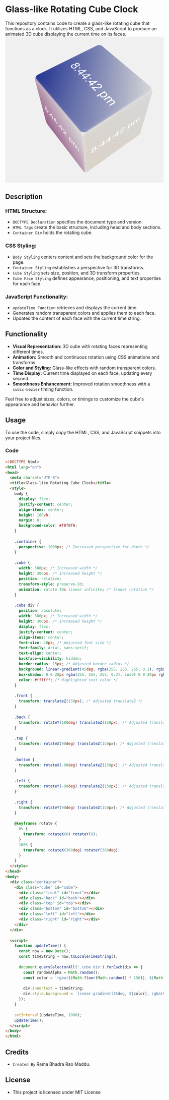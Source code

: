 # Glass-like Rotating Cube Clock

This repository contains code to create a glass-like rotating cube that functions as a clock. It utilizes HTML, CSS, and JavaScript to produce an animated 3D cube displaying the current time on its faces.
![Image Alt Text](output.png)

## Description

### HTML Structure:
- `DOCTYPE Declaration` specifies the document type and version.
- `HTML Tags` create the basic structure, including head and body sections.
- `Container Div` holds the rotating cube.

### CSS Styling:
- `Body Styling` centers content and sets the background color for the page.
- `Container Styling` establishes a perspective for 3D transforms.
- `Cube Styling` sets size, position, and 3D transform properties.
- `Cube Face Styling` defines appearance, positioning, and text properties for each face.

### JavaScript Functionality:
- `updateTime Function` retrieves and displays the current time.
- Generates random transparent colors and applies them to each face.
- Updates the content of each face with the current time string.

## Functionality

- **Visual Representation:** 3D cube with rotating faces representing different times.
- **Animation:** Smooth and continuous rotation using CSS animations and transforms.
- **Color and Styling:** Glass-like effects with random transparent colors.
- **Time Display:** Current time displayed on each face, updating every second.
- **Smoothness Enhancement:** Improved rotation smoothness with a `cubic-bezier` timing function.

Feel free to adjust sizes, colors, or timings to customize the cube's appearance and behavior further.

## Usage

To use the code, simply copy the HTML, CSS, and JavaScript snippets into your project files.

### Code

```html
<!DOCTYPE html>
<html lang="en">
<head>
  <meta charset="UTF-8">
  <title>Glass-like Rotating Cube Clock</title>
  <style>
    body {
      display: flex;
      justify-content: center;
      align-items: center;
      height: 100vh;
      margin: 0;
      background-color: #f0f0f0;
    }

    .container {
      perspective: 1000px; /* Increased perspective for depth */
    }

    .cube {
      width: 300px; /* Increased width */
      height: 300px; /* Increased height */
      position: relative;
      transform-style: preserve-3d;
      animation: rotate 10s linear infinite; /* Slower rotation */
    }

    .cube div {
      position: absolute;
      width: 300px; /* Increased width */
      height: 300px; /* Increased height */
      display: flex;
      justify-content: center;
      align-items: center;
      font-size: 48px; /* Adjusted font size */
      font-family: Arial, sans-serif;
      text-align: center;
      backface-visibility: hidden;
      border-radius: 15px; /* Adjusted border radius */
      background: linear-gradient(45deg, rgba(255, 255, 255, 0.1), rgba(0, 0, 0, 0.1));
      box-shadow: 0 0 20px rgba(255, 255, 255, 0.3), inset 0 0 20px rgba(255, 255, 255, 0.1);
      color: #ffffff; /* Highlighted text color */
    }

    .front {
      transform: translateZ(150px); /* Adjusted translateZ */
    }

    .back {
      transform: rotateY(180deg) translateZ(150px); /* Adjusted translateZ */
    }

    .top {
      transform: rotateX(90deg) translateZ(150px); /* Adjusted translateZ */
    }

    .bottom {
      transform: rotateX(-90deg) translateZ(150px); /* Adjusted translateZ */
    }

    .left {
      transform: rotateY(-90deg) translateZ(150px); /* Adjusted translateZ */
    }

    .right {
      transform: rotateY(90deg) translateZ(150px); /* Adjusted translateZ */
    }

    @keyframes rotate {
      0% {
        transform: rotateX(0) rotateY(0);
      }
      100% {
        transform: rotateX(360deg) rotateY(360deg);
      }
    }
  </style>
</head>
<body>
  <div class="container">
    <div class="cube" id="cube">
      <div class="front" id="front"></div>
      <div class="back" id="back"></div>
      <div class="top" id="top"></div>
      <div class="bottom" id="bottom"></div>
      <div class="left" id="left"></div>
      <div class="right" id="right"></div>
    </div>
  </div>

  <script>
    function updateTime() {
      const now = new Date();
      const timeString = now.toLocaleTimeString();

      document.querySelectorAll('.cube div').forEach(div => {
        const randomAlpha = Math.random();
        const color = `rgba(${Math.floor(Math.random() * 156)}, ${Math.floor(Math.random() * 156)}, ${Math.floor(Math.random() * 156)}, ${randomAlpha})`; /* Adjusted color range */

        div.innerText = timeString;
        div.style.background = `linear-gradient(45deg, ${color}, rgba(0, 0, 0, 0.1))`;
      });
    }

    setInterval(updateTime, 1000);
    updateTime();
  </script>
</body>
</html>
```
## Credits 
- `Created By` Rama Bhadra Rao Maddu.
## License
- This project is licensed under  MIT License

